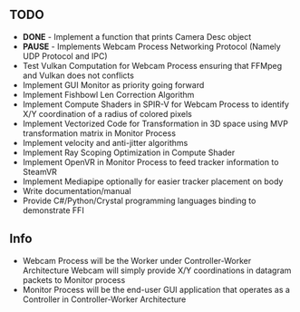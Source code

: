 ## TODO

- **DONE** - Implement a function that prints Camera Desc object
- **PAUSE** - Implements Webcam Process Networking Protocol (Namely UDP Protocol and IPC)
- Test Vulkan Computation for Webcam Process ensuring that FFMpeg and Vulkan does not conflicts
- Implement GUI Monitor as priority going forward
- Implement Fishbowl Len Correction Algorithm
- Implement Compute Shaders in SPIR-V for Webcam Process to identify X/Y coordination of a radius of colored pixels
- Implement Vectorized Code for Transformation in 3D space using MVP transformation matrix in Monitor Process
- Implement velocity and anti-jitter algorithms
- Implement Ray Scoping Optimization in Compute Shader
- Implement OpenVR in Monitor Process to feed tracker information to SteamVR
- Implement Mediapipe optionally for easier tracker placement on body
- Write documentation/manual
- Provide C#/Python/Crystal programming languages binding to demonstrate FFI

## Info

- Webcam Process will be the Worker under Controller-Worker Architecture
    Webcam will simply provide X/Y coordinations in datagram packets to Monitor process
- Monitor Process will be the end-user GUI application that operates
    as a Controller in Controller-Worker  Architecture